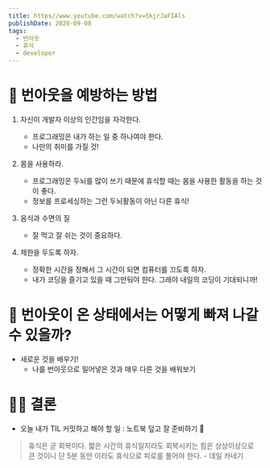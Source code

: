 ```yaml
---
title: https//www.youtube.com/watch?v=5kjrJaFIAls
publishDate: 2020-09-08
tags: 
  - 번아웃
  - 휴식
  - developer
---
```

#  💉 번아웃을 예방하는 방법
1. 자신이 개발자 이상의 인간임을 자각한다.
    - 프로그래밍은 내가 하는 일 중 하나여야 한다.
    - 나만의 취미를 가질 것!

2. 몸을 사용하라.
    - 프로그래밍은 두뇌를 많이 쓰기 때문에 휴식할 때는 몸을 사용한 활동을 하는 것이 좋다.
    - 정보를 프로세싱하는 그런 두뇌활동이 아닌 다른 휴식!

3. 음식과 수면의 질
    - 잘 먹고 잘 쉬는 것이 중요하다.

4. 제한을 두도록 하자.
    - 정확한 시간을 정해서 그 시간이 되면 컴퓨터를 끄도록 하자.
    - 내가 코딩을 즐기고 있을 때 그만둬야 한다. 그래야 내일의 코딩이 기대되니까!

# 💊 번아웃이 온 상태에서는 어떻게 빠져 나갈 수 있을까?
- 새로운 것을 배우기!
    - 나를 번아웃으로 밀어넣은 것과 매우 다른 것을 배워보기

# 👩‍⚖️ 결론
- 오늘 내가 TIL 커밋하고 해야 할 일 : 노트북 덮고 잘 준비하기 🛌

 > 휴식은 곧 회복이다. 짧은 시간의 휴식일지라도 회복시키는 힘은 상상이상으로 큰 것이니 단 5분 동안 이라도 휴식으로 피로를 풀어야 한다. - 데일 카네기
